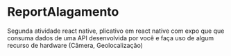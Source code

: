 # ReportAlagamento
Segunda atividade react native, plicativo em react native com expo que que consuma dados de uma API desenvolvida por você e faça uso de algum recurso de hardware (Câmera, Geolocalização)
